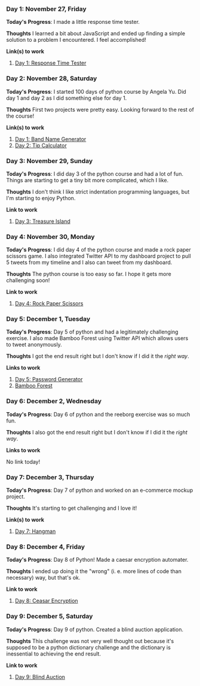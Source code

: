 ### Day 1: November 27, Friday

**Today's Progress**: I made a little response time tester.

**Thoughts** I learned a bit about JavaScript and ended up finding a simple solution to a problem I encountered. I feel accomplished!

**Link(s) to work**
1. [Day 1: Response Time Tester](https://github.com/jihyundotkim/100-days-of-code/tree/master/100daysofcode/Day%201)

### Day 2: November 28, Saturday

**Today's Progress**: I started 100 days of python course by Angela Yu. Did day 1 and day 2 as I did something else for day 1.

**Thoughts** First two projects were pretty easy. Looking forward to the rest of the course!

**Link(s) to work**
1. [Day 1: Band Name Generator](https://repl.it/join/hpxuymqm-jihyundotkim)
2. [Day 2: Tip Calculator](https://repl.it/join/sqfwjcqi-jihyundotkim)

### Day 3: November 29, Sunday

**Today's Progress**: I did day 3 of the python course and had a lot of fun. Things are starting to get a tiny bit more complicated, which I like.

**Thoughts** I don't think I like strict indentation programming languages, but I'm starting to enjoy Python.

**Link to work**
1. [Day 3: Treasure Island](https://repl.it/join/wllvtxpq-jihyundotkim)

### Day 4: November 30, Monday

**Today's Progress**: I did day 4 of the python course and made a rock paper scissors game. I also integrated Twitter API to my dashboard project to pull 5 tweets from my timeline and I also can tweet from my dashboard.

**Thoughts** The python course is too easy so far. I hope it gets more challenging soon!

**Link to work**
1. [Day 4: Rock Paper Scissors](https://repl.it/@jihyundotkim/rock-paper-scissors-start)

### Day 5: December 1, Tuesday

**Today's Progress**: Day 5 of python and had a legitimately challenging exercise. I also made Bamboo Forest using Twitter API which allows users to tweet anonymously.

**Thoughts** I got the end result right but I don't know if I did it the _right way_.

**Links to work**
1. [Day 5: Password Generator](https://repl.it/@jihyundotkim/password-generator-start)
2. [Bamboo Forest](https://bamboo-forest.xyz/)


### Day 6: December 2, Wednesday

**Today's Progress**: Day 6 of python and the reeborg exercise was so much fun.

**Thoughts** I also got the end result right but I don't know if I did it the _right way_.

**Links to work**

No link today!

### Day 7: December 3, Thursday

**Today's Progress**: Day 7 of python and worked on an e-commerce mockup project.

**Thoughts** It's starting to get challenging and I love it!

**Link(s) to work**
1. [Day 7: Hangman](https://repl.it/@jihyundotkim/Day-7-Hangman-5-Start)

### Day 8: December 4, Friday

**Today's Progress**: Day 8 of Python! Made a caesar encryption automater.

**Thoughts** I ended up doing it the "wrong" (i. e. more lines of code than necessary) way, but that's ok.

**Link to work**
1. [Day 8: Ceasar Encryption](https://repl.it/@jihyundotkim/caesar-cipher-4-start)

### Day 9: December 5, Saturday

**Today's Progress**: Day 9 of python. Created a blind auction application.

**Thoughts** This challenge was not very well thought out because it's supposed to be a python dictionary challenge and the dictionary is inessential to achieving the end result.

**Link to work**
1. [Day 9: Blind Auction](https://repl.it/@jihyundotkim/blind-auction-start)
